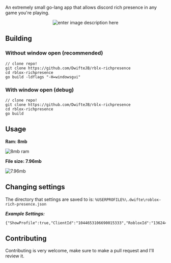 
An extremely small go-lang app that allows discord rich presence in any game you're playing.

<div align=center>

![enter image description here](https://web-devs-should.go-get-a.life/5NUThJUYb.png)

</div>

## Building


### Without window open (recommended)

  

    // clone repo!
    git clone https://github.com/DwifteJB/rblx-richpresence
    cd rblox-richpresence
    go build -ldflags "-H=windowsgui"

  

### With window open (debug)

    // clone repo!
    git clone https://github.com/DwifteJB/rblx-richpresence
    cd rblox-richpresence
    go build

## Usage
**Ram: 8mb**

![8mb ram](https://web-devs-should.go-get-a.life/5NUNSW6z6.png)

**File size: 7.96mb**

![7.96mb](https://web-devs-should.go-get-a.life/5NUOoGjMl.png)



## Changing settings
The directory that settings are saved to is: `%USERPROFILE%\.dwifte\roblox-rich-presence.json`

***Example Settings:***

    {"ShowProfile":true,"ClientId":"1044653106690015333","RobloxId":"136244389"}

## Contributing
Contributing is very welcome, make sure to make a pull request and I'll review it.
